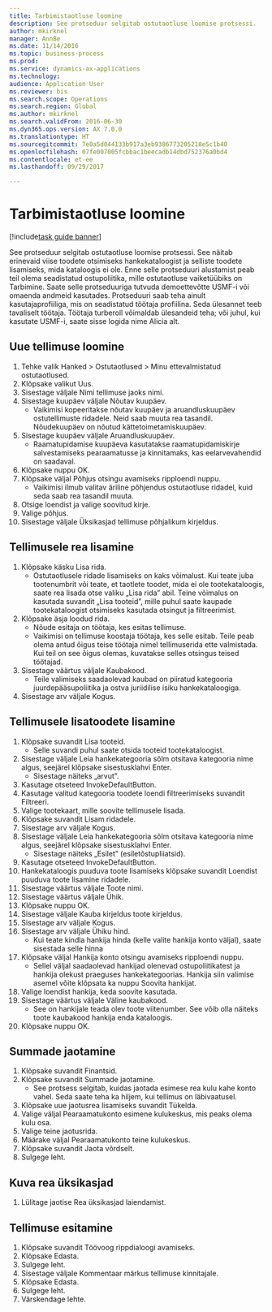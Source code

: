 ```yaml
--- 
title: Tarbimistaotluse loomine
description: See protseduur selgitab ostutaotluse loomise protsessi.
author: mkirknel
manager: AnnBe
ms.date: 11/14/2016
ms.topic: business-process
ms.prod: 
ms.service: dynamics-ax-applications
ms.technology: 
audience: Application User
ms.reviewer: bis
ms.search.scope: Operations
ms.search.region: Global
ms.author: mkirknel
ms.search.validFrom: 2016-06-30
ms.dyn365.ops.version: AX 7.0.0
ms.translationtype: HT
ms.sourcegitcommit: 7e0a5d044133b917a3eb9386773205218e5c1b40
ms.openlocfilehash: 07fe007005fcbbac1beecadb14dbd752376a0bd4
ms.contentlocale: et-ee
ms.lasthandoff: 09/29/2017

---
```

# <a name="create-a-requisition-for-consumption"></a>Tarbimistaotluse loomine

[!include[task guide banner](../../includes/task-guide-banner.md)]

See protseduur selgitab ostutaotluse loomise protsessi. See näitab erinevaid viise toodete otsimiseks hankekataloogist ja selliste toodete lisamiseks, mida kataloogis ei ole. Enne selle protseduuri alustamist peab teil olema seadistatud ostupoliitika, mille ostutaotluse vaiketüübiks on Tarbimine. Saate selle protseduuriga tutvuda demoettevõtte USMF-i või omaenda andmeid kasutades. Protseduuri saab teha ainult kasutajaprofiiliga, mis on seadistatud töötaja profiilina.  Seda ülesannet teeb tavaliselt töötaja. Töötaja turberoll võimaldab ülesandeid teha; või juhul, kui kasutate USMF-i, saate sisse logida nime Alicia alt.


## <a name="create-a-new-requisition"></a>Uue tellimuse loomine
1. Tehke valik Hanked > Ostutaotlused > Minu ettevalmistatud ostutaotlused.
2. Klõpsake valikut Uus.
3. Sisestage väljale Nimi tellimuse jaoks nimi.
4. Sisestage kuupäev väljale Nõutav kuupäev.
    * Vaikimisi kopeeritakse nõutav kuupäev ja aruandluskuupäev ostutellimuste ridadele. Neid saab muuta rea tasandil. Nõudekuupäev on nõutud kättetoimetamiskuupäev.  
5. Sisestage kuupäev väljale Aruandluskuupäev.
    * Raamatupidamise kuupäeva kasutatakse raamatupidamiskirje salvestamiseks pearaamatusse ja kinnitamaks, kas eelarvevahendid on saadaval.  
6. Klõpsake nuppu OK.
7. Klõpsake väljal Põhjus otsingu avamiseks ripploendi nuppu.
    * Vaikimisi ilmub valitav äriline põhjendus ostutaotluse ridadel, kuid seda saab rea tasandil muuta.    
8. Otsige loendist ja valige soovitud kirje.
9. Valige põhjus.
10. Sisestage väljale Üksikasjad tellimuse põhjalikum kirjeldus.

## <a name="add-a-line-to-the-requisition"></a>Tellimusele rea lisamine
1. Klõpsake käsku Lisa rida.
    * Ostutaotlusele ridade lisamiseks on kaks võimalust. Kui teate juba tootenumbrit või teate, et taotlete toodet, mida ei ole tootekataloogis, saate rea lisada otse valiku „Lisa rida” abil. Teine võimalus on kasutada suvandit „Lisa tooteid”, mille puhul saate kaupade tootekataloogist otsimiseks kasutada otsingut ja filtreerimist.    
2. Klõpsake äsja loodud rida.
    * Nõude esitaja on töötaja, kes esitas tellimuse.   
    * Vaikimisi on tellimuse koostaja töötaja, kes selle esitab. Teile peab olema antud õigus teise töötaja nimel tellimuserida ette valmistada. Kui teil on see õigus olemas, kuvatakse selles otsingus teised töötajad.  
3. Sisestage väärtus väljale Kaubakood.
    * Teile valimiseks saadaolevad kaubad on piiratud kategooria juurdepääsupoliitika ja ostva juriidilise isiku hankekataloogiga.   
4. Sisestage arv väljale Kogus.

## <a name="add-more-products-to-the-requisition"></a>Tellimusele lisatoodete lisamine
1. Klõpsake suvandit Lisa tooteid.
    * Selle suvandi puhul saate otsida tooteid tootekataloogist.    
2. Sisestage väljale Leia hankekategooria sõlm otsitava kategooria nime algus, seejärel klõpsake sisestusklahvi Enter.
    * Sisestage näiteks „arvut”.  
3. Kasutage otseteed InvokeDefaultButton.
4. Kasutage valitud kategooria toodete loendi filtreerimiseks suvandit Filtreeri.
5. Valige tootekaart, mille soovite tellimusele lisada.
6. Klõpsake suvandit Lisam ridadele.
7. Sisestage arv väljale Kogus.
8. Sisestage väljale Leia hankekategooria sõlm otsitava kategooria nime algus, seejärel klõpsake sisestusklahvi Enter.
    * Sisestage näiteks „Esilet” (esiletõstupliiatsid).  
9. Kasutage otseteed InvokeDefaultButton.
10. Hankekataloogis puuduva toote lisamiseks klõpsake suvandit Loendist puuduva toote lisamine ridadele.
11. Sisestage väärtus väljale Toote nimi.
12. Sisestage väärtus väljale Ühik.
13. Klõpsake nuppu OK.
14. Sisestage väljale Kauba kirjeldus toote kirjeldus.
15. Sisestage arv väljale Kogus.
16. Sisestage arv väljale Ühiku hind.
    * Kui teate kindla hankija hinda (kelle valite hankija konto väljal), saate sisestada selle hinna   
17. Klõpsake väljal Hankija konto otsingu avamiseks ripploendi nuppu.
    * Sellel väljal saadaolevad hankijad olenevad ostupoliitikatest ja hankija olekust praeguses hankekategoorias. Hankija siin valimise asemel võite klõpsata ka nuppu Soovita hankijat.    
18. Valige loendist hankija, keda soovite kasutada.
19. Sisestage väärtus väljale Väline kaubakood.
    * See on hankijale teada olev toote viitenumber. See võib olla näiteks toote kaubakood hankija enda kataloogis.  
20. Klõpsake nuppu OK.

## <a name="distribute-amounts"></a>Summade jaotamine
1. Klõpsake suvandit Finantsid.
2. Klõpsake suvandit Summade jaotamine.
    * See protsess selgitab, kuidas jaotada esimese rea kulu kahe konto vahel. Seda saate teha ka hiljem, kui tellimus on läbivaatusel.  
3. Klõpsake uue jaotusrea lisamiseks suvandit Tükelda.
4. Valige väljal Pearaamatukonto esimene kulukeskus, mis peaks olema kulu osa.
5. Valige teine jaotusrida.
6. Määrake väljal Pearaamatukonto teine kulukeskus.
7. Klõpsake suvandit Jaota võrdselt.
8. Sulgege leht.

## <a name="view-line-details"></a>Kuva rea üksikasjad
1. Lülitage jaotise Rea üksikasjad laiendamist.

## <a name="submit-the-requisition"></a>Tellimuse esitamine
1. Klõpsake suvandit Töövoog rippdialoogi avamiseks.
2. Klõpsake Edasta.
3. Sulgege leht.
4. Sisestage väljale Kommentaar märkus tellimuse kinnitajale.
5. Klõpsake Edasta.
6. Sulgege leht.
7. Värskendage lehte.


